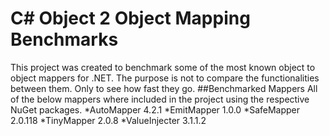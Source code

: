 # C\# Object 2 Object Mapping Benchmarks
This project was created to benchmark some of the most known object to object mappers for .NET.
The purpose is not to compare the functionalities between them. Only to see how fast they go.
##Benchmarked Mappers
All of the below mappers where included in the project using the respective NuGet packages.
*AutoMapper 4.2.1
*EmitMapper 1.0.0
*SafeMapper 2.0.118
*TinyMapper 2.0.8
*ValueInjecter 3.1.1.2
